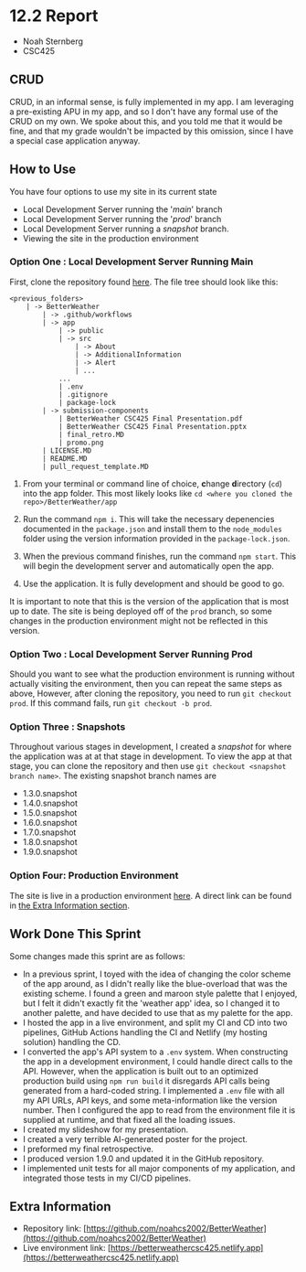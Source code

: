# 12.2 Report
- Noah Sternberg
- CSC425

## CRUD
CRUD, in an informal sense, is fully implemented in my app. I am leveraging a pre-existing APU in my app,
and so I don't have any formal use of the CRUD on my own.
We spoke about this, and you told me that it would be fine, and that my grade
wouldn't be impacted by this omission, since I have a special case application
anyway.
## How to Use
You have four options to use my site in its current state
- Local Development Server running the '*main*' branch
- Local Development Server running the '*prod*' branch
- Local Development Server running a *snapshot* branch.
- Viewing the site in the production environment

### Option One : Local Development Server Running Main
First, clone the repository found [here](https://github.com/noahcs2002/BetterWeather). The file tree should look like this:
```system
<previous_folders>
	| -> BetterWeather
		| -> .github/workflows
		| -> app
			| -> public
			| -> src
				| -> About
				| -> AdditionalInformation
				| -> Alert
				| ...
			...
			| .env
			| .gitignore
			| package-lock
		| -> submission-components
			| BetterWeather CSC425 Final Presentation.pdf
			| BetterWeather CSC425 Final Presentation.pptx
			| final_retro.MD
			| promo.png 
		| LICENSE.MD
		| README.MD
		| pull_request_template.MD
```
1. From your terminal or command line of choice, **c**hange **d**irectory (`cd`)
	 into the app folder. This most likely looks like `cd <where you cloned the
	 repo>/BetterWeather/app `

1. Run the command `npm i`. This will take the necessary depenencies documented
	 in the `package.json` and install them to the `node_modules` folder using the
	 version information provided in the `package-lock.json`.

1. When the previous command finishes, run the command `npm start`. This will
	 begin the development server and automatically open the app.

1. Use the application. It is fully development and should be good to go.

It is important to note that this is the version of the application that is most
up to date. The site is being deployed off of the `prod` branch, so some changes
in the production environment might not be reflected in this version.
### Option Two : Local Development Server Running Prod
Should you want to see what the production environment is running without
actually visiting the environment, then you can repeat the same steps as above,
However, after cloning the repository, you need to run `git checkout prod`. If
this command fails, run `git checkout -b prod`.

### Option Three : Snapshots

Throughout various stages in development, I created a *snapshot* for where the
application was at at that stage in development. To view the app at that stage,
you can clone the repository and then use `git checkout <snapshot branch name>`.
The existing snapshot branch names are 
- 1.3.0.snapshot
- 1.4.0.snapshot
- 1.5.0.snapshot
- 1.6.0.snapshot
- 1.7.0.snapshot
- 1.8.0.snapshot
- 1.9.0.snapshot

### Option Four: Production Environment

The site is live in a production environment
[here](https://betterweathercsc425.netlify.app). A direct link can be found in
[the Extra Information section](#extra-information).

## Work Done This Sprint
Some changes made this sprint are as follows:

- In a previous sprint, I toyed with the idea of changing the color scheme of
		the app around, as I didn't really like the blue-overload that was the
		existing scheme. I found a green and maroon style palette that I enjoyed,
		but I felt it didn't exactly fit the 'weather app' idea, so I changed it to
		another palette, and have decided to use that as my palette for the app.
- I hosted the app in a live environment, and split my CI and CD into two
		pipelines, GitHub Actions handling the CI and Netlify (my hosting solution)
		handling the CD.
- I converted the app's API system to a `.env` system. When constructing the app
		in a development environment, I could handle direct calls to the API.
		However, when the application is built out to an optimized production build
		using `npm run build` it disregards API calls being generated from a
		hard-coded string. I implemented a `.env` file with all my API URLs, API
		keys, and some meta-information like the version number. Then I configured
		the app to read from the environment file it is supplied at runtime, and
		that fixed all the loading issues.
- I created my slideshow for my presentation.
- I created a very terrible AI-generated poster for the project.
- I preformed my final retrospective.
- I produced version 1.9.0 and updated it in the GitHub repository.
- I implemented unit tests for all major components of my application, and
		integrated those tests in my CI/CD pipelines.

## Extra Information

- Repository link: [https://github.com/noahcs2002/BetterWeather](https://github.com/noahcs2002/BetterWeather)
- Live environment link: [https://betterweathercsc425.netlify.app](https://betterweathercsc425.netlify.app)
